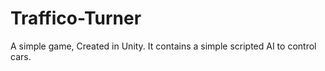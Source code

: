 # Traffico-Turner
A simple game, Created in Unity. It contains a simple scripted AI to control cars.
